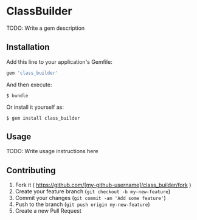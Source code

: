 # ClassBuilder

TODO: Write a gem description

## Installation

Add this line to your application's Gemfile:

```ruby
gem 'class_builder'
```

And then execute:

    $ bundle

Or install it yourself as:

    $ gem install class_builder

## Usage

TODO: Write usage instructions here

## Contributing

1. Fork it ( https://github.com/[my-github-username]/class_builder/fork )
2. Create your feature branch (`git checkout -b my-new-feature`)
3. Commit your changes (`git commit -am 'Add some feature'`)
4. Push to the branch (`git push origin my-new-feature`)
5. Create a new Pull Request
